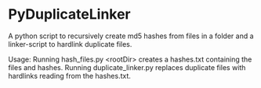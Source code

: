 # PyDuplicateLinker
A python script to recursively create md5 hashes from files in a folder and a linker-script to hardlink duplicate files.

Usage:
Running hash_files.py \<rootDir\> creates a hashes.txt containing the files and hashes.
Running duplicate_linker.py replaces duplicate files with hardlinks reading from the hashes.txt.
